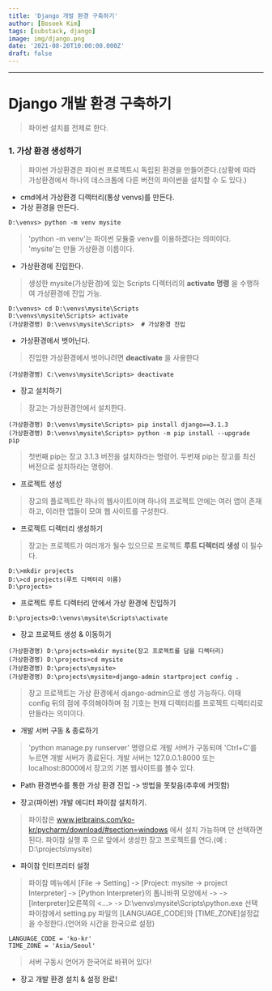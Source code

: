 ```yaml
---
title: 'Django 개발 환경 구축하기'
author: [Bosoek Kim]
tags: [substack, django]
image: img/django.png
date: '2021-08-20T10:00:00.000Z'
draft: false
---
```


---
# Django 개발 환경 구축하기

> 파이썬 설치를 전제로 한다.

### 1. 가상 환경 생성하기
> 파이썬 가상환경은 파이썬 프로젝트시 독립된 환경을 만들어준다.(상황에 따라 가상환경에서 하나의 데스크톱에 다른 버전의 파이썬을 설치할 수 도 있다.)

* cmd에서 가상환경 디렉터리(통상 venvs)를 만든다.
* 가상 환경을 만든다.
```
D:\venvs> python -m venv mysite
```
> 'python -m venv'는 파이썬 모듈중 venv를 이용하겠다는 의미이다.
> 'mysite'는 만들 가상환경 이름이다.

* 가상환경에 진입한다.
> 생성한 mysite(가상환경)에 있는 Scripts 디렉터리의 __activate 명령__ 을 수행하여 가상환경에 진입 가능.
```
D:\venvs> cd D:\venvs\mysite\Scripts
D:\venvs\mysite\Scripts> activate
(가상환경명) D:\venvs\mysite\Scripts>  # 가상환경 진입
```

* 가상환경에서 벗어닌다.
> 진입한 가상환경에서 벗어나려면 __deactivate__ 을 사용한다
```
(가상환경명) C:\venvs\mysite\Scripts> deactivate
```

* 장고 설치하기
> 장고는 가상환경안에서 설치한다.
```
(가상환경명) D:\venvs\mysite\Scripts> pip install django==3.1.3
(가상환경명) D:\venvs\mysite\Scripts> python -m pip install --upgrade pip
```
> 첫번째 pip는 장고 3.1.3 버전을 설치하라는 명령어.
> 두번재 pip는 장고를 최신 버전으로 설치하라는 명령어.

* 프로젝트 생성
> 장고의 플로젝트란 하나의 웹사이트이며 하나의 프로젝트 안에는 여러 앱이 존재하고, 이러한 앱들이 모여 웹 사이트를 구성한다.

* 프로젝트 디렉터리 생성하기
> 장고는 프로젝트가 여러개가 될수 있으므로 프로젝트 __루트 디렉터리 생성__ 이 필수다.
```
D:\>mkdir projects
D:\>cd projects(루트 디렉터리 이름)
D:\projects>
```

* 프로젝트 루트 디렉터리 안에서 가상 환경에 진입하기
```
D:\projects>D:\venvs\mysite\Scripts\activate
```

* 장고 프로젝트 생성 & 이동하기
```
(가상환경명) D:\projects>mkdir mysite(장고 프로젝트를 담을 디렉터리)
(가상환경명) D:\projects>cd mysite
(가상환경명) D:\projects\mysite>
(가상환경명) D:\projects\mysite>django-admin startproject config .
```
> 장고 프로젝트는 가상 환경에서 django-admin으로 생성 가능하다.
> 이때 config 뒤의 점에 주의해야하며 점 기호는 현재 디렉터리를 프로젝트 디렉터리로 만들라는 의미이다.

* 개발 서버 구동 & 종료하기
> 'python manage.py runserver' 명령으로 개발 서버가 구동되며 'Ctrl+C'를 누르면 개발 서버가 종료된다.
> 개발 서버는 127.0.0.1:8000 또는 localhost:8000에서 장고의 기본 웹사이트를 볼수 있다.

* Path 환경변수를 통한 가상 환경 진입 -> 방법을 못찾음(추후에 커밋함)

* 장고(파이썬) 개발 에디터 파이참 설치하기.
> 파이참은 www.jetbrains.com/ko-kr/pycharm/download/#section=windows 에서 설치 가능하며 <Next>만 선택하면 된다.
> 파이참 실행 후 <Open>으로 앞에서 생성한 장고 프로젝트를 연다.(예 : D:\projects\mysite)

* 파이참 인터프리터 설정
> 파이참 메뉴에서 [File -> Setting] -> [Project: mysite -> project Interpreter] -> [Python Interpreter}의 톱니바퀴 모양에서 <Add> -> <Existing enviroment> -> [Interpreter]오른쪽의 <...> -> D:\venvs\mysite\Scripts\python.exe 선택
> 파이참에서 setting.py 파일의 [LANGUAGE_CODE]와 [TIME_ZONE]설정값을 수정한다.(언어와 시간을 한국으로 설정)

```
LANGUAGE_CODE = 'ko-kr'
TIME_ZONE = 'Asia/Seoul'
```
> 서버 구동시 언어가 한국어로 바뀌어 있다!

* 장고 개발 환경 설치 & 설정 완료!
